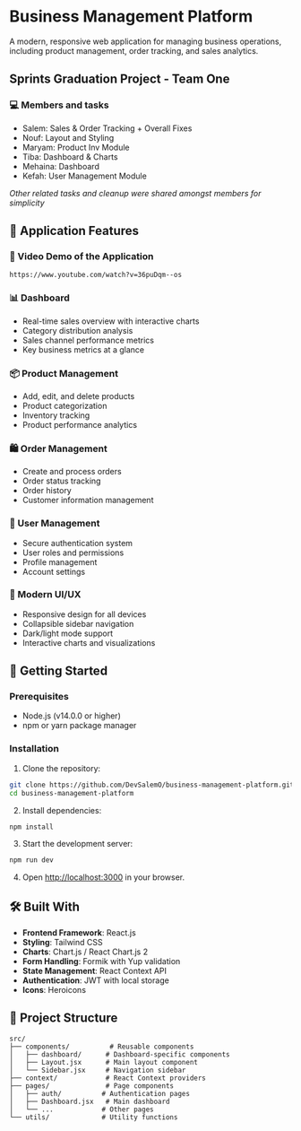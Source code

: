 # Business Management Platform

A modern, responsive web application for managing business operations, including product management, order tracking, and sales analytics.

## Sprints Graduation Project - Team One

### 💻 Members and tasks
- Salem: Sales & Order Tracking + Overall Fixes
- Nouf: Layout and Styling
- Maryam: Product Inv Module
- Tiba: Dashboard & Charts
- Mehaina: Dashboard
- Kefah: User Management Module

_Other related tasks and cleanup were shared amongst members for simplicity_

## 🌟 Application Features

### 📼 Video Demo of the Application

```
https://www.youtube.com/watch?v=36puDqm--os
```

### 📊 Dashboard
- Real-time sales overview with interactive charts
- Category distribution analysis
- Sales channel performance metrics
- Key business metrics at a glance

### 📦 Product Management
- Add, edit, and delete products
- Product categorization
- Inventory tracking
- Product performance analytics

### 🛍️ Order Management
- Create and process orders
- Order status tracking
- Order history
- Customer information management

### 👥 User Management
- Secure authentication system
- User roles and permissions
- Profile management
- Account settings

### 🎨 Modern UI/UX
- Responsive design for all devices
- Collapsible sidebar navigation
- Dark/light mode support
- Interactive charts and visualizations

## 🚀 Getting Started

### Prerequisites
- Node.js (v14.0.0 or higher)
- npm or yarn package manager

### Installation

1. Clone the repository:
```bash
git clone https://github.com/DevSalemO/business-management-platform.git
cd business-management-platform
```

2. Install dependencies:
```bash
npm install
```

3. Start the development server:
```bash
npm run dev
```

4. Open [http://localhost:3000](http://localhost:3000) in your browser.

## 🛠️ Built With

- **Frontend Framework**: React.js
- **Styling**: Tailwind CSS
- **Charts**: Chart.js / React Chart.js 2
- **Form Handling**: Formik with Yup validation
- **State Management**: React Context API
- **Authentication**: JWT with local storage
- **Icons**: Heroicons

## 📁 Project Structure

```
src/
├── components/          # Reusable components
│   ├── dashboard/      # Dashboard-specific components
│   ├── Layout.jsx      # Main layout component
│   └── Sidebar.jsx     # Navigation sidebar
├── context/            # React Context providers
├── pages/              # Page components
│   ├── auth/          # Authentication pages
│   ├── Dashboard.jsx   # Main dashboard
│   └── ...            # Other pages
└── utils/             # Utility functions
```

